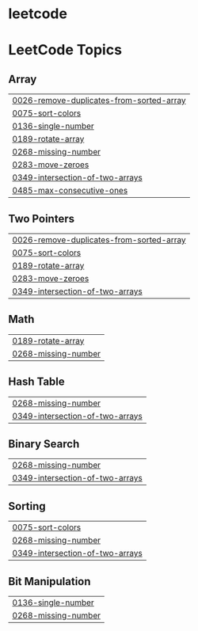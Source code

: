 # leetcode
<!---LeetCode Topics Start-->
# LeetCode Topics
## Array
|  |
| ------- |
| [0026-remove-duplicates-from-sorted-array](https://github.com/Vishal-dev7/leetcode/tree/master/0026-remove-duplicates-from-sorted-array) |
| [0075-sort-colors](https://github.com/Vishal-dev7/leetcode/tree/master/0075-sort-colors) |
| [0136-single-number](https://github.com/Vishal-dev7/leetcode/tree/master/0136-single-number) |
| [0189-rotate-array](https://github.com/Vishal-dev7/leetcode/tree/master/0189-rotate-array) |
| [0268-missing-number](https://github.com/Vishal-dev7/leetcode/tree/master/0268-missing-number) |
| [0283-move-zeroes](https://github.com/Vishal-dev7/leetcode/tree/master/0283-move-zeroes) |
| [0349-intersection-of-two-arrays](https://github.com/Vishal-dev7/leetcode/tree/master/0349-intersection-of-two-arrays) |
| [0485-max-consecutive-ones](https://github.com/Vishal-dev7/leetcode/tree/master/0485-max-consecutive-ones) |
## Two Pointers
|  |
| ------- |
| [0026-remove-duplicates-from-sorted-array](https://github.com/Vishal-dev7/leetcode/tree/master/0026-remove-duplicates-from-sorted-array) |
| [0075-sort-colors](https://github.com/Vishal-dev7/leetcode/tree/master/0075-sort-colors) |
| [0189-rotate-array](https://github.com/Vishal-dev7/leetcode/tree/master/0189-rotate-array) |
| [0283-move-zeroes](https://github.com/Vishal-dev7/leetcode/tree/master/0283-move-zeroes) |
| [0349-intersection-of-two-arrays](https://github.com/Vishal-dev7/leetcode/tree/master/0349-intersection-of-two-arrays) |
## Math
|  |
| ------- |
| [0189-rotate-array](https://github.com/Vishal-dev7/leetcode/tree/master/0189-rotate-array) |
| [0268-missing-number](https://github.com/Vishal-dev7/leetcode/tree/master/0268-missing-number) |
## Hash Table
|  |
| ------- |
| [0268-missing-number](https://github.com/Vishal-dev7/leetcode/tree/master/0268-missing-number) |
| [0349-intersection-of-two-arrays](https://github.com/Vishal-dev7/leetcode/tree/master/0349-intersection-of-two-arrays) |
## Binary Search
|  |
| ------- |
| [0268-missing-number](https://github.com/Vishal-dev7/leetcode/tree/master/0268-missing-number) |
| [0349-intersection-of-two-arrays](https://github.com/Vishal-dev7/leetcode/tree/master/0349-intersection-of-two-arrays) |
## Sorting
|  |
| ------- |
| [0075-sort-colors](https://github.com/Vishal-dev7/leetcode/tree/master/0075-sort-colors) |
| [0268-missing-number](https://github.com/Vishal-dev7/leetcode/tree/master/0268-missing-number) |
| [0349-intersection-of-two-arrays](https://github.com/Vishal-dev7/leetcode/tree/master/0349-intersection-of-two-arrays) |
## Bit Manipulation
|  |
| ------- |
| [0136-single-number](https://github.com/Vishal-dev7/leetcode/tree/master/0136-single-number) |
| [0268-missing-number](https://github.com/Vishal-dev7/leetcode/tree/master/0268-missing-number) |
<!---LeetCode Topics End-->